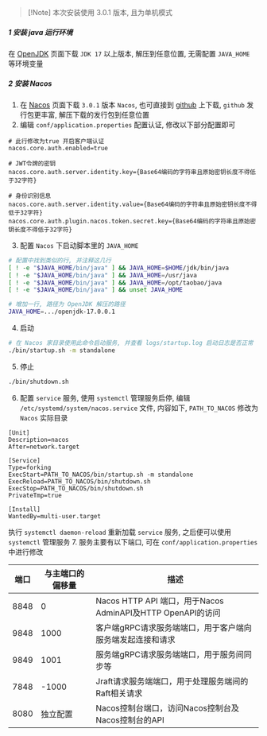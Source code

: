 
>[!Note] 本次安装使用 3.0.1 版本, 且为单机模式

##### 1 安装 java 运行环境
在 [OpenJDK](https://jdk.java.net/archive/) 页面下载 `JDK 17` 以上版本, 解压到任意位置, 无需配置 `JAVA_HOME` 等环境变量

##### 2 安装 Nacos
1. 在 [Nacos](https://nacos.io/download/nacos-server/) 页面下载 `3.0.1` 版本 `Nacos`, 也可直接到 [github](https://github.com/alibaba/nacos/releases) 上下载, `github` 发行包更丰富, 解压下载的发行包到任意位置
2. 编辑 `conf/application.properties` 配置认证, 修改以下部分配置即可
```
# 此行修改为true 开启客户端认证
nacos.core.auth.enabled=true

# JWT令牌的密钥
nacos.core.auth.server.identity.key={Base64编码的字符串且原始密钥长度不得低于32字符}

# 身份识别信息
nacos.core.auth.server.identity.value={Base64编码的字符串且原始密钥长度不得低于32字符}
nacos.core.auth.plugin.nacos.token.secret.key={Base64编码的字符串且原始密钥长度不得低于32字符}
```
3. 配置 `Nacos` 下启动脚本里的 `JAVA_HOME`
```bash
# 配置中找到类似的行, 并注释这几行
[ ! -e "$JAVA_HOME/bin/java" ] && JAVA_HOME=$HOME/jdk/bin/java
[ ! -e "$JAVA_HOME/bin/java" ] && JAVA_HOME=/usr/java
[ ! -e "$JAVA_HOME/bin/java" ] && JAVA_HOME=/opt/taobao/java
[ ! -e "$JAVA_HOME/bin/java" ] && unset JAVA_HOME

# 增加一行, 路径为 OpenJDK 解压的路径
JAVA_HOME=.../openjdk-17.0.0.1
```
4. 启动
```bash
# 在 Nacos 家目录使用此命令启动服务, 并查看 logs/startup.log 启动日志是否正常
./bin/startup.sh -m standalone
```
5. 停止
```bash
./bin/shutdown.sh
```
6. 配置 `service` 服务, 使用 `systemctl` 管理服务启停, 编辑 `/etc/systemd/system/nacos.service` 文件, 内容如下, `PATH_TO_NACOS` 修改为 `Nacos` 实际目录
```
[Unit]
Description=nacos
After=network.target

[Service]
Type=forking
ExecStart=PATH_TO_NACOS/bin/startup.sh -m standalone
ExecReload=PATH_TO_NACOS/bin/shutdown.sh
ExecStop=PATH_TO_NACOS/bin/shutdown.sh
PrivateTmp=true

[Install]
WantedBy=multi-user.target
```
执行 `systemctl daemon-reload` 重新加载 `service` 服务, 之后便可以使用 `systemctl` 管理服务
7. 服务主要有以下端口, 可在 `conf/application.properties` 中进行修改

|端口|与主端口的偏移量|描述|
|---|---|---|
|8848|0|Nacos HTTP API 端口，用于Nacos AdminAPI及HTTP OpenAPI的访问|
|9848|1000|客户端gRPC请求服务端端口，用于客户端向服务端发起连接和请求|
|9849|1001|服务端gRPC请求服务端端口，用于服务间同步等|
|7848|-1000|Jraft请求服务端端口，用于处理服务端间的Raft相关请求|
|8080|独立配置|Nacos控制台端口，访问Nacos控制台及Nacos控制台的API|
